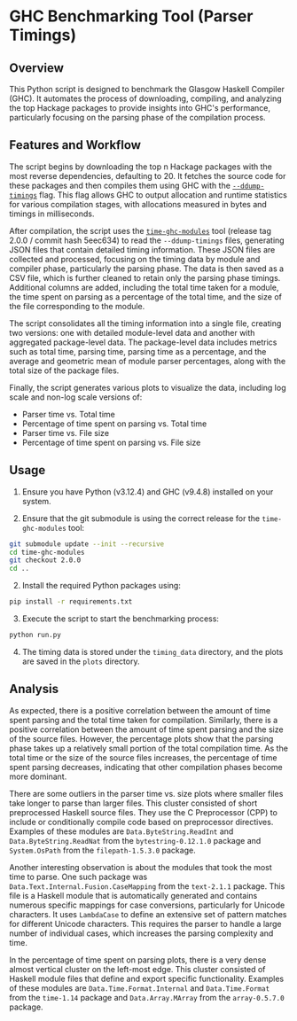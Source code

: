 # GHC Benchmarking Tool (Parser Timings)

## Overview

This Python script is designed to benchmark the Glasgow Haskell Compiler (GHC). It automates the process of downloading, compiling, and analyzing the top Hackage packages to provide insights into GHC's performance, particularly focusing on the parsing phase of the compilation process.

## Features and Workflow
The script begins by downloading the top n Hackage packages with the most reverse dependencies, defaulting to 20. It fetches the source code for these packages and then compiles them using GHC with the [`--ddump-timings`](https://ghc.gitlab.haskell.org/ghc/doc/users_guide/debugging.html#ghc-flag--ddump-timings) flag. This flag allows GHC to output allocation and runtime statistics for various compilation stages, with allocations measured in bytes and timings in milliseconds.

After compilation, the script uses the [`time-ghc-modules`](https://github.com/codedownio/time-ghc-modules/releases/tag/2.0.0) tool (release tag 2.0.0 / commit hash 5eec634) to read the `--ddump-timings` files, generating JSON files that contain detailed timing information. These JSON files are collected and processed, focusing on the timing data by module and compiler phase, particularly the parsing phase. The data is then saved as a CSV file, which is further cleaned to retain only the parsing phase timings. Additional columns are added, including the total time taken for a module, the time spent on parsing as a percentage of the total time, and the size of the file corresponding to the module.

The script consolidates all the timing information into a single file, creating two versions: one with detailed module-level data and another with aggregated package-level data. The package-level data includes metrics such as total time, parsing time, parsing time as a percentage, and the average and geometric mean of module parser percentages, along with the total size of the package files.

Finally, the script generates various plots to visualize the data, including log scale and non-log scale versions of:
- Parser time vs. Total time
- Percentage of time spent on parsing vs. Total time
- Parser time vs. File size
- Percentage of time spent on parsing vs. File size

## Usage
1. Ensure you have Python (v3.12.4) and GHC (v9.4.8) installed on your system.

2. Ensure that the git submodule is using the correct release for the `time-ghc-modules` tool:
```sh
git submodule update --init --recursive
cd time-ghc-modules
git checkout 2.0.0
cd ..
```

2. Install the required Python packages using:
```sh
pip install -r requirements.txt
```

3. Execute the script to start the benchmarking process:
```sh
python run.py
```

4. The timing data is stored under the `timing_data` directory, and the plots are saved in the `plots` directory.

## Analysis

As expected, there is a positive correlation between the amount of time spent parsing and the total time taken for compilation. Similarly, there is a positive correlation between the amount of time spent parsing and the size of the source files. However, the percentage plots show that the parsing phase takes up a relatively small portion of the total compilation time. As the total time or the size of the source files increases, the percentage of time spent parsing decreases, indicating that other compilation phases become more dominant.

There are some outliers in the parser time vs. size plots where smaller files take longer to parse than larger files. This cluster consisted of short preprocessed Haskell source files. They use the C Preprocessor (CPP) to include or conditionally compile code based on preprocessor directives. Examples of these modules are `Data.ByteString.ReadInt` and `Data.ByteString.ReadNat` from the `bytestring-0.12.1.0` package and `System.OsPath` from the `filepath-1.5.3.0` package.

Another interesting observation is about the modules that took the most time to parse. One such package was `Data.Text.Internal.Fusion.CaseMapping` from the `text-2.1.1` package. This file is a Haskell module that is automatically generated and contains numerous specific mappings for case conversions, particularly for Unicode characters. It uses `LambdaCase` to define an extensive set of pattern matches for different Unicode characters. This requires the parser to handle a large number of individual cases, which increases the parsing complexity and time.

In the percentage of time spent on parsing plots, there is a very dense almost vertical cluster on the left-most edge. This cluster consisted of Haskell module files that define and export specific functionality. Examples of these modules are `Data.Time.Format.Internal` and `Data.Time.Format` from the `time-1.14` package and `Data.Array.MArray` from the `array-0.5.7.0` package.